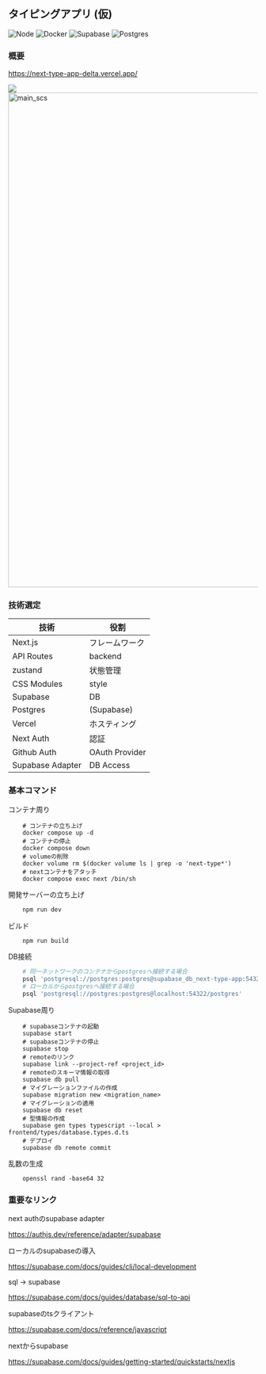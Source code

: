 ## タイピングアプリ (仮)
<!-- ロゴとラベルの色はここから https://simpleicons.org -->
![Node](https://img.shields.io/badge/Node-1.19-339933?logo=nodedotjs)
![Docker](https://img.shields.io/badge/Docker-v24.0.5-2496ED?logo=docker)
![Supabase](https://img.shields.io/badge/Supabase-1.100.1-3FCF8E?logo=supabase)
![Postgres](https://img.shields.io/badge/Postgres-16.1-4169E1?logo=postgresql)
<!-- ![Next CI](https://github.com/tf63/grapescript/actions/workflows/next.yml/badge.svg) -->

### 概要

https://next-type-app-delta.vercel.app/

 <img src="https://skillicons.dev/icons?i=ts,next,vercel,supabase,postgres,docker">
<img width="999" alt="main_scs" src="https://github.com/tf63/next-type-app/assets/74246282/272287a3-b398-481e-a492-c0057448379c">


### 技術選定
| 技術 | 役割 |
| -- | -- |
| Next.js | フレームワーク|
| API Routes | backend |
| zustand | 状態管理 |
| CSS Modules | style |
| Supabase | DB |
| Postgres | (Supabase) |
| Vercel | ホスティング |
| Next Auth | 認証 |
| Github Auth | OAuth Provider |
| Supabase Adapter | DB Access |
 
### 基本コマンド
コンテナ周り
```
    # コンテナの立ち上げ
    docker compose up -d
    # コンテナの停止
    docker compose down
    # volumeの削除
    docker volume rm $(docker volume ls | grep -o 'next-type*')
    # nextコンテナをアタッチ
    docker compose exec next /bin/sh
```

開発サーバーの立ち上げ
```bash
    npm run dev
```

ビルド
```bash
    npm run build
```

DB接続
```bash
    # 同一ネットワークのコンテナからpostgresへ接続する場合
    psql 'postgresql://postgres:postgres@supabase_db_next-type-app:5432/postgres'
    # ローカルからpostgresへ接続する場合
    psql 'postgresql://postgres:postgres@localhost:54322/postgres'
```

Supabase周り
```
    # supabaseコンテナの起動
    supabase start
    # supabaseコンテナの停止
    supabase stop
    # remoteのリンク
    supabase link --project-ref <project_id>
    # remoteのスキーマ情報の取得
    supabase db pull
    # マイグレーションファイルの作成
    supabase migration new <migration_name>
    # マイグレーションの適用
    supabase db reset
    # 型情報の作成
    supabase gen types typescript --local > frontend/types/database.types.d.ts 
    # デプロイ
    supabase db remote commit
```

乱数の生成
```
    openssl rand -base64 32
```

### 重要なリンク

next authのsupabase adapter

https://authjs.dev/reference/adapter/supabase

ローカルのsupabaseの導入

https://supabase.com/docs/guides/cli/local-development

sql -> supabase

https://supabase.com/docs/guides/database/sql-to-api

supabaseのtsクライアント

https://supabase.com/docs/reference/javascript

nextからsupabase

https://supabase.com/docs/guides/getting-started/quickstarts/nextjs
